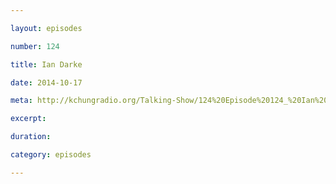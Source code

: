 ```yaml
---

layout: episodes

number: 124

title: Ian Darke

date: 2014-10-17

meta: http://kchungradio.org/Talking-Show/124%20Episode%20124_%20Ian%20Darke.mp3

excerpt: 

duration: 

category: episodes

---
```


